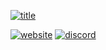 [![title](https://github.com/user-attachments/assets/0084bab9-abd5-45be-97ff-bd2b7921a5ab)](https://o7.studio)

[![website](https://img.shields.io/badge/website-%20?style=for-the-badge&color=%23181717)](https://o7.studio)
[![discord](https://img.shields.io/badge/discord-%20?style=for-the-badge&color=%23181717&logo=discord&logoColor=white)](https://dc.o7.studio)
